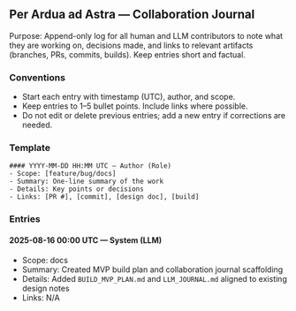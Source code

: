 ## Per Ardua ad Astra — Collaboration Journal

Purpose: Append-only log for all human and LLM contributors to note what they are working on, decisions made, and links to relevant artifacts (branches, PRs, commits, builds). Keep entries short and factual.

### Conventions
- Start each entry with timestamp (UTC), author, and scope.
- Keep entries to 1–5 bullet points. Include links where possible.
- Do not edit or delete previous entries; add a new entry if corrections are needed.

### Template
```
#### YYYY-MM-DD HH:MM UTC — Author (Role)
- Scope: [feature/bug/docs]
- Summary: One-line summary of the work
- Details: Key points or decisions
- Links: [PR #], [commit], [design doc], [build]
```

### Entries

#### 2025-08-16 00:00 UTC — System (LLM)
- Scope: docs
- Summary: Created MVP build plan and collaboration journal scaffolding
- Details: Added `BUILD_MVP_PLAN.md` and `LLM_JOURNAL.md` aligned to existing design notes
- Links: N/A


